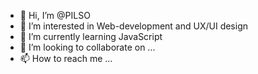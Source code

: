 - 👋 Hi, I’m @PILSO
- 👀 I’m interested in Web-development and UX/UI design
- 🌱 I’m currently learning JavaScript
- 💞️ I’m looking to collaborate on ...
- 📫 How to reach me ...

<!---
PILSO/PILSO is a ✨ special ✨ repository because its `README.md` (this file) appears on your GitHub profile.
You can click the Preview link to take a look at your changes.
--->
